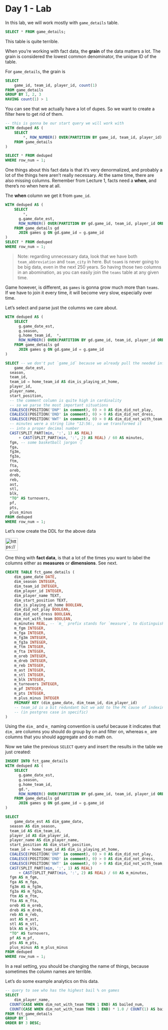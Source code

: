 # Day 1 - Lab

In this lab, we will work mostly with `game_details` table.

```sql
SELECT * FROM game_details;
```

This table is quite terrible.

When you’re working with fact data, the **grain** of the data matters a lot. The grain is considered the lowest common denominator, the unique ID of the table.

For `game_details`, the grain is

```sql
SELECT
    game_id, team_id, player_id, count(1)
FROM game_details
GROUP BY 1, 2, 3
HAVING count(1) > 1
```

You can see that we actually have a lot of dupes. So we want to create a filter here to get rid of them.

```sql
-- this is gonna be our start query we will work with
WITH deduped AS (
    SELECT
        *, ROW_NUMBER() OVER(PARTITION BY game_id, team_id, player_id) AS row_num
    FROM game_details
)

SELECT * FROM deduped
WHERE row_num = 1;
```

One things about this fact data is that it’s very denormalized, and probably a lot of the things here aren’t really necessary. At the same time, there are also missing columns. Remember from Lecture 1, facts need a **when**, and there’s no when here at all.

The **when** column we get it from `game_id`.

```sql
WITH deduped AS (
    SELECT
        *,
      g.game_date_est,
      ROW_NUMBER() OVER(PARTITION BY gd.game_id, team_id, player_id ORDER BY g.game_date_est) AS row_num
    FROM game_details gd
      JOIN games g ON gd.game_id = g.game_id
)
SELECT * FROM deduped
WHERE row_num = 1;
```

> Note: regarding unnecessary data, look that we have both `team_abbreviation` and `team_city` in here. But `team`s is never going to be big data, even in the next 250 years. So having those two columns in an abomination, as you can easily join the `teams` table at any given time.
>
Game however, is different, as `games` is gonna grow much more than `teams`. If we have to join it every time, it will become very slow, especially over time.

Let’s select and parse just the columns we care about.

```sql
WITH deduped AS (
    SELECT
      g.game_date_est,
      g.season,
      g.home_team_id,  *,
      ROW_NUMBER() OVER(PARTITION BY gd.game_id, team_id, player_id ORDER BY g.game_date_est) AS row_num
    FROM game_details gd
      JOIN games g ON gd.game_id = g.game_id
)

SELECT -- we don't put `game_id` because we already pull the needed info from `games`
    game_date_est,
  season,
  team_id,
  team_id = home_team_id AS dim_is_playing_at_home,
  player_id,
  player_name,
  start_position,
  -- the comment column is quite high in cardinality
  -- so we parse the most important situations
  COALESCE(POSITION('DNP' in comment), 0) > 0 AS dim_did_not_play,
  COALESCE(POSITION('DND' in comment), 0) > 0 AS dim_did_not_dress,
  COALESCE(POSITION('NWT' in comment), 0) > 0 AS dim_did_not_with_team,
  -- minutes were a string like "12:56:, so we transformed it
  -- into a proper decimal number
  CAST(SPLIT_PART(min, ':', 1) AS REAL)
      + CAST(SPLIT_PART(min, ':', 2) AS REAL) / 60 AS minutes,
  fgm, -- some basketball jargon 👇
  fga,
  fg3m,
  fg3a,
  ftm,
  fta,
  oreb,
  dreb,
  reb,
  ast,
  stl,
  blk,
  "TO" AS turnovers,
  pf,
  pts,
  plus_minus
FROM deduped
WHERE row_num = 1;
```

Let’s now create the DDL for the above data

<aside>
<img src="https://www.notion.so/icons/light-bulb_blue.svg" alt="https://www.notion.so/icons/light-bulb_blue.svg" width="40px" />

One thing with **fact data**, is that a lot of the times you want to label the columns either as **measures** or **dimensions**. See next.

</aside>

```sql
CREATE TABLE fct_game_details (
    dim_game_date DATE,
    dim_season INTEGER,
    dim_team_id INTEGER,
    dim_player_id INTEGER,
    dim_player_name TEXT,
    dim_start_position TEXT,
    dim_is_playing_at_home BOOLEAN,
    dim_did_not_play BOOLEAN,
    dim_did_not_dress BOOLEAN,
    dim_not_with_team BOOLEAN,
    m_minutes REAL, -- `m_` prefix stands for `measure`, to distinguish from `dim_`
    m_fgm INTEGER,
    m_fga INTEGER,
    m_fg3m INTEGER,
    m_fg3a INTEGER,
    m_ftm INTEGER,
    m_fta INTEGER,
    m_oreb INTEGER,
    m_dreb INTEGER,
    m_reb INTEGER,
    m_ast INTEGER,
    m_stl INTEGER,
    m_blk INTEGER,
    m_turnovers INTEGER,
    m_pf INTEGER,
    m_pts INTEGER,
    m_plus_minus INTEGER
    PRIMARY KEY (dim_game_date, dim_team_id, dim_player_id)
    -- team_id is a bit redundant but we add to the PK cause of indexing reasons
    -- (in postgres case in specific)
)
```

Using the `dim_` and `m_` naming convention is useful because it indicates that `dim_` are columns you should do group by on and filter on, whereas `m_` are columns that you should aggregate and do math on.

Now we take the previous `SELECT` query and insert the results in the table we just created:

```sql
INSERT INTO fct_game_details
WITH deduped AS (
    SELECT
      g.game_date_est,
      g.season,
      g.home_team_id,
      gd.*,
      ROW_NUMBER() OVER(PARTITION BY gd.game_id, team_id, player_id ORDER BY g.game_date_est) AS row_num
    FROM game_details gd
      JOIN games g ON gd.game_id = g.game_id
)

SELECT
    game_date_est AS dim_game_date,
  season AS dim_season,
  team_id AS dim_team_id,
  player_id AS dim_player_id,
  player_name AS dim_player_name,
  start_position AS dim_start_position,
  team_id = home_team_id AS dim_is_playing_at_home,
  COALESCE(POSITION('DNP' in comment), 0) > 0 AS dim_did_not_play,
  COALESCE(POSITION('DND' in comment), 0) > 0 AS dim_did_not_dress,
  COALESCE(POSITION('NWT' in comment), 0) > 0 AS dim_did_not_with_team,
  CAST(SPLIT_PART(min, ':', 1) AS REAL)
      + CAST(SPLIT_PART(min, ':', 2) AS REAL) / 60 AS m_minutes,
  fgm AS m_fgm,
  fga AS m_fga,
  fg3m AS m_fg3m,
  fg3a AS m_fg3a,
  ftm AS m_ftm,
  fta AS m_fta,
  oreb AS m_oreb,
  dreb AS m_dreb,
  reb AS m_reb,
  ast AS m_ast,
  stl AS m_stl,
  blk AS m_blk,
  "TO" AS turnovers,
  pf AS m_pf,
  pts AS m_pts,
  plus_minus AS m_plus_minus
FROM deduped
WHERE row_num = 1;
```

In a real setting, you should be changing the name of things, because sometimes the column names are terrible.

Let’s do some example analytics on this data.

```sql
-- query to see who has the highest bail % on games
SELECT
    dim_player_name,
  COUNT(CASE WHEN dim_not_with_team THEN 1 END) AS bailed_num,
  COUNT(CASE WHEN dim_not_with_team THEN 1 END) * 1.0 / COUNT(1) AS bailed_pct
FROM fct_game_details
GROUP BY 1
ORDER BY 3 DESC;
```